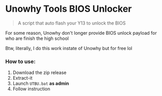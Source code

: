 # Unowhy Tools BIOS Unlocker
> A script that auto flash your Y13 to unlock the BIOS

For some reason, Unowhy don't longer provide BIOS unlock payload for who are finish the high school

Btw, literally, I do this work instate of Unowhy but for free lol

### How to use:
1. Download the zip release
2. Extract-it
3. Launch `UTBU.bat` **as admin**
4. Follow instruction
